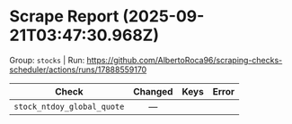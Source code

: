 # Scrape Report (2025-09-21T03:47:30.968Z)

Group: `stocks`  |  Run: https://github.com/AlbertoRoca96/scraping-checks-scheduler/actions/runs/17888559170

| Check | Changed | Keys | Error |
|---|:---:|:--|:--|
| `stock_ntdoy_global_quote` | — |  |  |
